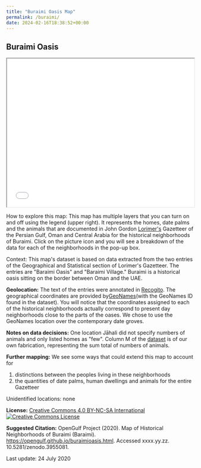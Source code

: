 ```yaml
---
title: "Buraimi Oasis Map"
permalink: /buraimi/
date: 2024-02-16T18:38:52+00:00
---
```


## Buraimi Oasis

 
<iframe src="opengulf.github.io/webapps/buraimioasis/index.html#12/24.2281/55.8560" width="100%" height="400"></iframe>


How to explore this map: This map has multiple layers that you can turn on and off using the legend (upper right). It represents the homes, date palms and the animals that are documented in John Gordon [Lorimer's](https://en.wikipedia.org/wiki/Gazetteer_of_the_Persian_Gulf,_Oman_and_Central_Arabia) Gazetteer of the Persian Gulf, Oman and Central Arabia for the historical neighborhoods of Buraimi.  Click on the picture icon and you will see a breakdown of the data for each of the neighborhoods in the pop-up box.

Context: This map's dataset is based on data extracted from the two entries of the Geographical and Statistical section of Lorimer's Gazetteer. The entries are "Baraimi Oasis" and "Baraimi Village." Buraimi is a historical oasis sitting on the border between Oman and the UAE.


**Geolocation:** The text of the entries were annotated in [Recogito](https://recogito.pelagios.org). The geographical coordinates are provided by[GeoNames](https://geonames.org)(with the GeoNames ID found in the dataset). You will notice that the coordinates assigned to each of the historical neighborhoods actually correspond to present day neighborhoods close to the parts of the oases. We chose to use the GeoNames location over the contemporary date groves.
 

**Notes on data decisions:** One location Jāhali did not specify numbers of animals and only listed homes as "few".  Column M of the [dataset](https://github.com/opengulf/Lorimer_data/blob/master/palms_livestock_Buraimi.csv) is of our own fabrication, representing the sum total of numbers of animals. 


**Further mapping:** We see some ways that could extend this map to account for 

1. distinctions between the peoples living in these neighborhoods</li>
2. the quantities of date palms, human dwellings and animals for the entire Gazetteer</li>

Unidentified locations: none


**License:** <a href="https://creativecommons.org/licenses/by-nc-sa/4.0/" class="link">Creative Commons 4.0 BY-NC-SA International</a> <br>
<a rel="license" href="http://creativecommons.org/licenses/by-nc-sa/4.0/"><img alt="Creative Commons License" style="border-width:0" src="https://i.creativecommons.org/l/by-nc-sa/4.0/88x31.png" /></a>


**Suggested Citation:** OpenGulf Project (2020). Map of Historical Neighborhoods of Buraimi (Baraimi). https://opengulf.github.io/buraimioasis.html. Accessed xxxx.yy.zz. 10.5281/zenodo.3955081.

Last update: 24 July 2020















